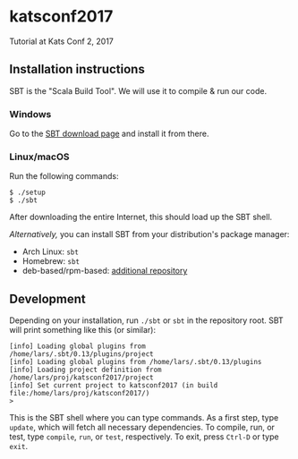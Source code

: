 # katsconf2017
Tutorial at Kats Conf 2, 2017

## Installation instructions

SBT is the "Scala Build Tool".
We will use it to compile & run our code.

### Windows

Go to the [SBT download page](http://www.scala-sbt.org/download.html) and install it from there.

### Linux/macOS

Run the following commands:

```
$ ./setup
$ ./sbt
```

After downloading the entire Internet, this should load up the SBT shell.

_Alternatively,_ you can install SBT from your distribution's package manager:
- Arch Linux: `sbt`
- Homebrew: `sbt`
- deb-based/rpm-based: [additional repository](http://www.scala-sbt.org/download.html)

## Development

Depending on your installation, run `./sbt` or `sbt` in the repository root.
SBT will print something like this (or similar):

```
[info] Loading global plugins from /home/lars/.sbt/0.13/plugins/project
[info] Loading global plugins from /home/lars/.sbt/0.13/plugins
[info] Loading project definition from /home/lars/proj/katsconf2017/project
[info] Set current project to katsconf2017 (in build file:/home/lars/proj/katsconf2017/)
>
```

This is the SBT shell where you can type commands.
As a first step, type `update`, which will fetch all necessary dependencies.
To compile, run, or test, type `compile`, `run`, or `test`, respectively.
To exit, press `Ctrl-D` or type `exit`.
